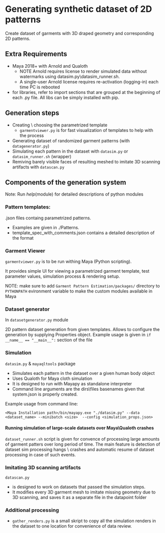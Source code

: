 # Generating synthetic dataset of 2D patterns

Create dataset of garments with 3D draped geometry and corresponding 2D patterns. 

## Extra Requirements
* Maya 2018+ with Arnold and Qualoth
    * NOTE Arnold requires license to render simulated data without watermarks using datasim.py\datasim_runner.sh. 
    * A single-user Arnold license requires re-activation (logging-in) each time PC is rebooted
* for libraries, refer to import sections that are grouped at the beginning of each .py file. All libs can be simply installed with pip.

## Generation steps
* Creating \ choosing the parametrized template
    * `garmentviewer.py` is for fast visualization of templates to help with the process
* Generating dataset of randomized garment patterns (with `datagenerator.py`)
* Simulating each pattern in the dataset with `datasim.py` or `datasim_runner.sh` (wrapper) 
* Remiving barely visible faces of resulting meshed to imitate 3D scanning artifacts with `datascan.py`


## Components of the generation system
Note: Run _help_(module) for detailed descriptions of python modules

### Pattern templates:
.json files containg parametrized patterns. 
* Examples are given in ./Patterns. 
* template_spec_with_comments.json contains a detailed description of the format

### Garment Viewer
`garmentviewer.py` is to be run withing Maya (Python scripting). 

It provides simple UI for viewing a parametrized garment template, test parameter values, simulation process & rendering setup.

NOTE: make sure to add `Garment Pattern Estimation/packages/` directory to `PYTHONPATH` evironment variable to make the custom modules available in Maya

### Dataset generator
In `datasetgenerator.py` module

2D pattern dataset generation from given templates. Allows to configure the generation by supplying Properties object.
Example usage is given in 
``` if __name__ == "__main__": ```
section of the file

### Simulation
`datasim.py` & `mayaqltools` package

* Simulates each pattern in the dataset over a given human body object
* Uses Qualoth for Maya cloth simulation
* It is designed to run with Mayapy as standalone interpreter 
* Command line arguments are the dirs\files basenames given that system.json is properly created.

Example usage from command line:
```
<Maya Installation path>/bin/mayapy.exe "./datasim.py" --data <dataset_name> --minibatch <size>  --config <simulation_props.json>
```

#### **Running simulation of large-scale datasets over Maya\Qualoth crashes**

`dataset_runner.sh` script is given for convence of processing large amounts of garment patters over long period of time. The main feature is detection of dataset sim processing hangs \ crashes and automatic resume of dataset processing in case of such events. 

### Imitating 3D scanning artifacts

`datascan.py` 
* is designed to work on datasets that passed the simulation steps. 
* It modifies every 3D garment mesh to imitate missing geometry due to 3D scanning, and saves it as a separate file in the datapoint folder

### Additional processing
* `gather_renders.py` is a small skript to copy all the simulation renders in the dataset to one location for convenience of data review.


